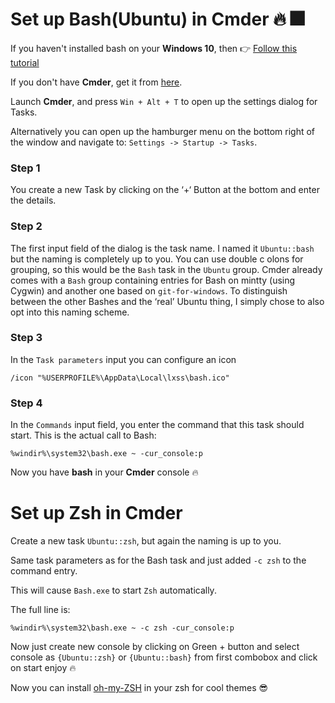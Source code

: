 # Set up Bash(Ubuntu) in Cmder :fire: :fireworks:

If you haven't installed bash on your **Windows 10**, then :point_right: [Follow this tutorial](http://www.howtogeek.com/249966/how-to-install-and-use-the-linux-bash-shell-on-windows-10/)

If you don't have **Cmder**, get it from [here](http://cmder.net).

Launch **Cmder**, and press `Win + Alt + T` to open up the settings dialog for Tasks.

Alternatively you can open up the hamburger menu on the bottom right of the window and navigate to:
`Settings -> Startup -> Tasks`.

### Step 1

You create a new Task by clicking on the ‘+‘ Button at the bottom and enter the details.

### Step 2

The first input field of the dialog is the task name.
I named it `Ubuntu::bash` but the naming is completely up to you.
You can use double c
olons for grouping, so this would be the `Bash` task in the `Ubuntu` group. Cmder already comes with a `Bash` group containing entries for Bash on mintty (using Cygwin) and another one based on `git-for-windows`. To distinguish between the other Bashes and the ‘real’ Ubuntu thing, I simply chose to also opt into this naming scheme.

### Step 3

In the `Task parameters` input you can configure an icon
```
/icon "%USERPROFILE%\AppData\Local\lxss\bash.ico"
```

### Step 4
In the `Commands` input field, you enter the command that this task should start. This is the actual call to Bash:

```
%windir%\system32\bash.exe ~ -cur_console:p
```
Now you have **bash** in your **Cmder** console :fire:


# Set up Zsh in Cmder

Create a new task `Ubuntu::zsh`, but again the naming is up to you.

Same task parameters as for the Bash task and just added `-c zsh` to the command entry.

This will cause `Bash.exe` to start `Zsh` automatically.

The full line is:
```
%windir%\system32\bash.exe ~ -c zsh -cur_console:p
```

Now just create new console by clicking on Green + button and select console as `{Ubuntu::zsh}` or `{Ubuntu::bash}` from first combobox and click on start enjoy :fire:

Now you can install [oh-my-ZSH](http://ohmyz.sh/) in your zsh for cool themes :sunglasses:


